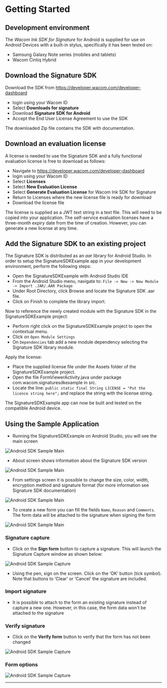 # Getting Started 

## Development environment

The *Wacom Ink SDK for Signature* for Android is supplied for use on Android Devices with a built-in stylus, specifically it has been tested on:

* Samsung Galaxy Note series (mobiles and tablets)
* Wacom Cintiq Hybrid

## Download the Signature SDK

Download the SDK from https://developer.wacom.com/developer-dashboard

* login using your Wacom ID
* Select **Downloads for signature**
* Download **Signature SDK for Android**
* Accept the End User License Agreement to use the SDK

The downloaded Zip file contains the SDK with documentation.

## Download an evaluation license

A license is needed to use the Signature SDK and a fully functional evaluation license is free to download as follows:

* Navigate to https://developer.wacom.com/developer-dashboard
* login using your Wacom ID
* Select **Licenses**
* Select **New Evaluation License**
* Select **Generate Evaluation License** for Wacom Ink SDK for Signature
* Return to Licenses where the new license file is ready for download
* Download the license file

The license is supplied as a JWT text string in a text file.
This will need to be copied into your application.
The self-service evaluation licenses have a three-month expiry date from the time of creation.
However, you can generate a new license at any time.


## Add the Signature SDK to an existing project

The Signature SDK is distributed as an *aar* library for Android Studio.
In order to setup the SignatureSDKExample app in your development environment, perform the following steps:

* Open the SignatureSDKExample with Android Studio IDE
* From the Android Studio menu, navigate to: 
  `File -> New -> New Module -> Import .JAR/.AAR Package`
*	Under Root Directory, click Browse and locate the Signature SDK .aar file.
* Click on Finish to complete the library import.

Now to reference the newly created module with the Signature SDK in the SignatureSDKExample project:

* Perform right click on the SignatureSDKExample project to open the contextual menu.
* Click on `Open Module Settings`
* On `Dependencies` tab add a new module dependency selecting the Signature SDK library module.

Apply the license:
* Place the supplied license file under the Assets folder of the SignatureSDKExample project.
* Open the file FormViewerActivity.java under package com.wacom.signaturesdkexample in src.
* Locate the line: 
        `public static final String LICENSE = "Put the licence string here";`
  and replace the string with the license string.

The SignatureSDKExample app can now be built and tested on the compatible Android device.

## Using the Sample Application

* Running the SignatureSDKExample on Android Studio, you will see the main screen

![Android SDK Sample Main](media/list_screen.png)

* About screen shows information about the Signature SDK version

![Android SDK Sample Main](media/about_screen.png)

* From settings screen it is possible to change the size, color, width, encryption method and signature format (for more information see Signature SDK documentation)

![Android SDK Sample Main](media/settings_screen.png)

* To create a new form you can fill the fields `Name`, `Reason` and `Comments`. The form data will be attached to the signature when signing the form

![Android SDK Sample Main](media/form_screen.png)

### Signature capture

* Click on the **Sign form** button to capture a signature. This will launch the Signature Capture window as shown below:

![Android SDK Sample Capture](media/signature_screen.png)

* Using the pen, sign on the screen. Click on the ‘OK’ button (tick symbol). Note that buttons to ‘Clear’ or ‘Cancel’ the signature are included.

### Import signature

* It is possible to attach to the form an existing signature instead of capture a new one. However, in this case, the form data won't be attached to the signature

### Verify signature

* Click on the **Verify form** button to verify that the form has not been changed

![Android SDK Sample Capture](media/signed_form_screen.png)

### Form options

![Android SDK Sample Capture](media/list_form_screen.png)

----




